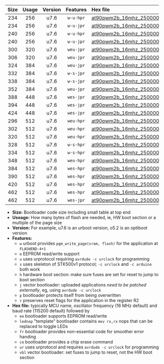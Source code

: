 |Size|Usage|Version|Features|Hex file|
|:-:|:-:|:-:|:-:|:--|
|234|256|u7.6|`w-u-hpr`|[at90pwm2b_16mhz_250000bps_ur.hex](https://raw.githubusercontent.com/stefanrueger/urboot/main/at90pwm2b_16mhz_250000bps_ur.hex)|
|234|256|u7.6|`w-u-jpr`|[at90pwm2b_16mhz_250000bps_ur_vbl.hex](https://raw.githubusercontent.com/stefanrueger/urboot/main/at90pwm2b_16mhz_250000bps_ur_vbl.hex)|
|240|256|u7.6|`w-u-hpr`|[at90pwm2b_16mhz_250000bps_lednop_ur.hex](https://raw.githubusercontent.com/stefanrueger/urboot/main/at90pwm2b_16mhz_250000bps_lednop_ur.hex)|
|240|256|u7.6|`w-u-jpr`|[at90pwm2b_16mhz_250000bps_lednop_ur_vbl.hex](https://raw.githubusercontent.com/stefanrueger/urboot/main/at90pwm2b_16mhz_250000bps_lednop_ur_vbl.hex)|
|300|320|u7.6|`weu-jpr`|[at90pwm2b_16mhz_250000bps_ee_ur_vbl.hex](https://raw.githubusercontent.com/stefanrueger/urboot/main/at90pwm2b_16mhz_250000bps_ee_ur_vbl.hex)|
|306|320|u7.6|`weu-jpr`|[at90pwm2b_16mhz_250000bps_ee_lednop_ur_vbl.hex](https://raw.githubusercontent.com/stefanrueger/urboot/main/at90pwm2b_16mhz_250000bps_ee_lednop_ur_vbl.hex)|
|324|384|u7.6|`weu-jpr`|[at90pwm2b_16mhz_250000bps_ee_lednop_fr_ur_vbl.hex](https://raw.githubusercontent.com/stefanrueger/urboot/main/at90pwm2b_16mhz_250000bps_ee_lednop_fr_ur_vbl.hex)|
|332|384|u7.6|`w-s-jpr`|[at90pwm2b_16mhz_250000bps_vbl.hex](https://raw.githubusercontent.com/stefanrueger/urboot/main/at90pwm2b_16mhz_250000bps_vbl.hex)|
|338|384|u7.6|`w-s-jpr`|[at90pwm2b_16mhz_250000bps_lednop_vbl.hex](https://raw.githubusercontent.com/stefanrueger/urboot/main/at90pwm2b_16mhz_250000bps_lednop_vbl.hex)|
|352|384|u7.6|`weu-jpr`|[at90pwm2b_16mhz_250000bps_ee_lednop_fr_ce_ur_vbl.hex](https://raw.githubusercontent.com/stefanrueger/urboot/main/at90pwm2b_16mhz_250000bps_ee_lednop_fr_ce_ur_vbl.hex)|
|388|448|u7.6|`wes-jpr`|[at90pwm2b_16mhz_250000bps_ee_vbl.hex](https://raw.githubusercontent.com/stefanrueger/urboot/main/at90pwm2b_16mhz_250000bps_ee_vbl.hex)|
|394|448|u7.6|`wes-jpr`|[at90pwm2b_16mhz_250000bps_ee_lednop_vbl.hex](https://raw.githubusercontent.com/stefanrueger/urboot/main/at90pwm2b_16mhz_250000bps_ee_lednop_vbl.hex)|
|424|448|u7.6|`wes-jpr`|[at90pwm2b_16mhz_250000bps_ee_lednop_fr_vbl.hex](https://raw.githubusercontent.com/stefanrueger/urboot/main/at90pwm2b_16mhz_250000bps_ee_lednop_fr_vbl.hex)|
|296|512|u7.6|`weu-hpr`|[at90pwm2b_16mhz_250000bps_ee_ur.hex](https://raw.githubusercontent.com/stefanrueger/urboot/main/at90pwm2b_16mhz_250000bps_ee_ur.hex)|
|302|512|u7.6|`weu-hpr`|[at90pwm2b_16mhz_250000bps_ee_lednop_ur.hex](https://raw.githubusercontent.com/stefanrueger/urboot/main/at90pwm2b_16mhz_250000bps_ee_lednop_ur.hex)|
|320|512|u7.6|`weu-hpr`|[at90pwm2b_16mhz_250000bps_ee_lednop_fr_ur.hex](https://raw.githubusercontent.com/stefanrueger/urboot/main/at90pwm2b_16mhz_250000bps_ee_lednop_fr_ur.hex)|
|328|512|u7.6|`w-s-hpr`|[at90pwm2b_16mhz_250000bps.hex](https://raw.githubusercontent.com/stefanrueger/urboot/main/at90pwm2b_16mhz_250000bps.hex)|
|334|512|u7.6|`w-s-hpr`|[at90pwm2b_16mhz_250000bps_lednop.hex](https://raw.githubusercontent.com/stefanrueger/urboot/main/at90pwm2b_16mhz_250000bps_lednop.hex)|
|348|512|u7.6|`weu-hpr`|[at90pwm2b_16mhz_250000bps_ee_lednop_fr_ce_ur.hex](https://raw.githubusercontent.com/stefanrueger/urboot/main/at90pwm2b_16mhz_250000bps_ee_lednop_fr_ce_ur.hex)|
|384|512|u7.6|`wes-hpr`|[at90pwm2b_16mhz_250000bps_ee.hex](https://raw.githubusercontent.com/stefanrueger/urboot/main/at90pwm2b_16mhz_250000bps_ee.hex)|
|390|512|u7.6|`wes-hpr`|[at90pwm2b_16mhz_250000bps_ee_lednop.hex](https://raw.githubusercontent.com/stefanrueger/urboot/main/at90pwm2b_16mhz_250000bps_ee_lednop.hex)|
|420|512|u7.6|`wes-hpr`|[at90pwm2b_16mhz_250000bps_ee_lednop_fr.hex](https://raw.githubusercontent.com/stefanrueger/urboot/main/at90pwm2b_16mhz_250000bps_ee_lednop_fr.hex)|
|462|512|u7.6|`wes-hpr`|[at90pwm2b_16mhz_250000bps_ee_lednop_fr_ce.hex](https://raw.githubusercontent.com/stefanrueger/urboot/main/at90pwm2b_16mhz_250000bps_ee_lednop_fr_ce.hex)|
|462|512|u7.6|`wes-jpr`|[at90pwm2b_16mhz_250000bps_ee_lednop_fr_ce_vbl.hex](https://raw.githubusercontent.com/stefanrueger/urboot/main/at90pwm2b_16mhz_250000bps_ee_lednop_fr_ce_vbl.hex)|

- **Size:** Bootloader code size including small table at top end
- **Useage:** How many bytes of flash are needed, ie, HW boot section or a multiple of the page size
- **Version:** For example, u7.6 is an urboot version, o5.2 is an optiboot version
- **Features:**
  + `w` urboot provides `pgm_write_page(sram, flash)` for the application at `FLASHEND-4+1`
  + `e` EEPROM read/write support
  + `u` uses urprotocol requiring `avrdude -c urclock` for programming
  + `s` uses skeleton of STK500v1 protocol; `-c urclock` and `-c arduino` both work
  + `h` hardware boot section: make sure fuses are set for reset to jump to boot section
  + `j` vector bootloader: uploaded applications *need to be patched externally*, eg, using `avrdude -c urclock`
  + `p` bootloader protects itself from being overwritten
  + `r` preserves reset flags for the application in the register R2
- **Hex file:** typically MCU name, oscillator frequency (16 MHz default) and baud rate (115200 default) followed by
  + `ee` bootloader supports EEPROM read/write
  + `lednop` "template" bootloader contains `mov rx,rx` nops that can be replaced to toggle LEDs
  + `fr` bootloader provides non-essential code for smoother error handing
  + `ce` bootloader provides a chip erase command
  + `ur` uses urprotocol and requires `avrdude -c urclock` for programming
  + `vbl` vector bootloader: set fuses to jump to reset, not the HW boot section
